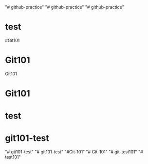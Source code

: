 "# github-practice" 
"# github-practice" 
"# github-practice" 
# test
#Git101
# Git101
Git101
# Git101
# test
# git101-test
"# git101-test" 
"# git101-test" 
"#Git-101" 
"# Git-101" 
"# git-test101" 
"# test101" 
